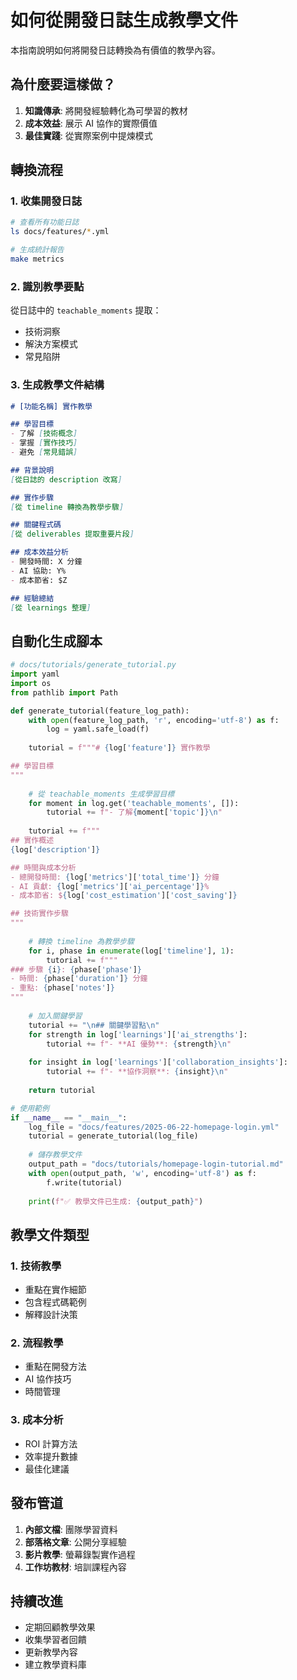 # 如何從開發日誌生成教學文件

本指南說明如何將開發日誌轉換為有價值的教學內容。

## 為什麼要這樣做？

1. **知識傳承**: 將開發經驗轉化為可學習的教材
2. **成本效益**: 展示 AI 協作的實際價值
3. **最佳實踐**: 從實際案例中提煉模式

## 轉換流程

### 1. 收集開發日誌
```bash
# 查看所有功能日誌
ls docs/features/*.yml

# 生成統計報告
make metrics
```

### 2. 識別教學要點

從日誌中的 `teachable_moments` 提取：
- 技術洞察
- 解決方案模式
- 常見陷阱

### 3. 生成教學文件結構

```markdown
# [功能名稱] 實作教學

## 學習目標
- 了解 [技術概念]
- 掌握 [實作技巧]
- 避免 [常見錯誤]

## 背景說明
[從日誌的 description 改寫]

## 實作步驟
[從 timeline 轉換為教學步驟]

## 關鍵程式碼
[從 deliverables 提取重要片段]

## 成本效益分析
- 開發時間: X 分鐘
- AI 協助: Y%
- 成本節省: $Z

## 經驗總結
[從 learnings 整理]
```

## 自動化生成腳本

```python
# docs/tutorials/generate_tutorial.py
import yaml
import os
from pathlib import Path

def generate_tutorial(feature_log_path):
    with open(feature_log_path, 'r', encoding='utf-8') as f:
        log = yaml.safe_load(f)
    
    tutorial = f"""# {log['feature']} 實作教學

## 學習目標
"""
    
    # 從 teachable_moments 生成學習目標
    for moment in log.get('teachable_moments', []):
        tutorial += f"- 了解{moment['topic']}\n"
    
    tutorial += f"""
## 實作概述
{log['description']}

## 時間與成本分析
- 總開發時間: {log['metrics']['total_time']} 分鐘
- AI 貢獻: {log['metrics']['ai_percentage']}%
- 成本節省: ${log['cost_estimation']['cost_saving']}

## 技術實作步驟
"""
    
    # 轉換 timeline 為教學步驟
    for i, phase in enumerate(log['timeline'], 1):
        tutorial += f"""
### 步驟 {i}: {phase['phase']}
- 時間: {phase['duration']} 分鐘
- 重點: {phase['notes']}
"""
    
    # 加入關鍵學習
    tutorial += "\n## 關鍵學習點\n"
    for strength in log['learnings']['ai_strengths']:
        tutorial += f"- **AI 優勢**: {strength}\n"
    
    for insight in log['learnings']['collaboration_insights']:
        tutorial += f"- **協作洞察**: {insight}\n"
    
    return tutorial

# 使用範例
if __name__ == "__main__":
    log_file = "docs/features/2025-06-22-homepage-login.yml"
    tutorial = generate_tutorial(log_file)
    
    # 儲存教學文件
    output_path = "docs/tutorials/homepage-login-tutorial.md"
    with open(output_path, 'w', encoding='utf-8') as f:
        f.write(tutorial)
    
    print(f"✅ 教學文件已生成: {output_path}")
```

## 教學文件類型

### 1. 技術教學
- 重點在實作細節
- 包含程式碼範例
- 解釋設計決策

### 2. 流程教學
- 重點在開發方法
- AI 協作技巧
- 時間管理

### 3. 成本分析
- ROI 計算方法
- 效率提升數據
- 最佳化建議

## 發布管道

1. **內部文檔**: 團隊學習資料
2. **部落格文章**: 公開分享經驗
3. **影片教學**: 螢幕錄製實作過程
4. **工作坊教材**: 培訓課程內容

## 持續改進

- 定期回顧教學效果
- 收集學習者回饋
- 更新教學內容
- 建立教學資料庫